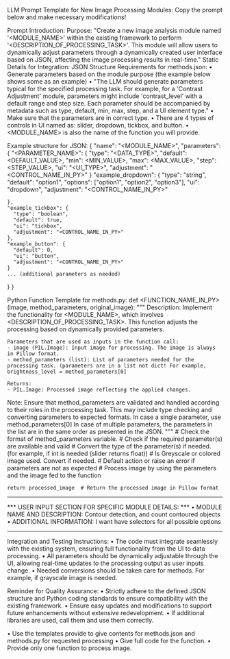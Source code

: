 LLM Prompt Template for New Image Processing Modules:
Copy the prompt below and make necessary modifications!

Prompt Introduction:
Purpose: "Create a new image analysis module named '<MODULE_NAME>' within the existing framework to perform '<DESCRIPTION_OF_PROCESSING_TASK>'. This module will allow users to dynamically adjust parameters through a dynamically created user interface based on JSON, affecting the image processing results in real-time."
Static Details for Integration:
JSON Structure Requirements for methods.json:
•	Generate parameters based on the module purpose (the example below shows some as an example)
•	"The LLM should generate parameters typical for the specified processing task. For example, for a 'Contrast Adjustment' module, parameters might include 'contrast_level' with a default range and step size. Each parameter should be accompanied by metadata such as type, default, min, max, step, and a UI element type."
•	Make sure that the parameters are in correct type. 
•	There are 4 types of controls in UI named as: slider, dropdown, tickbox, and button.
•	<MODULE_NAME> is also the name of the function you will provide.

Example structure for JSON:
{
  "name": "<MODULE_NAME>",
  "parameters": {
    "<PARAMETER_NAME>": {
      "type": "<DATA_TYPE>",
      "default": <DEFAULT_VALUE>,
      "min": <MIN_VALUE>,
      "max": <MAX_VALUE>,
      "step": <STEP_VALUE>,
      "ui": "<UI_TYPE>",
      "adjustment": "<CONTROL_NAME_IN_PY>"
    }
  "example_dropdown": {
      "type": "string",
      "default": "option1",
      "options": ["option1", "option2", "option3"],
      "ui": "dropdown",
      "adjustment": "<CONTROL_NAME_IN_PY>"

    },
    "example_tickbox": {
      "type": "boolean",
      "default": true,
      "ui": "tickbox",
      "adjustment": "<CONTROL_NAME_IN_PY>"
    },
    "example_button": {
      "default": 0,
      "ui": "button",
      "adjustment": "<CONTROL_NAME_IN_PY>"
    }
    ... (additional parameters as needed)
  }
}

Python Function Template for methods.py:
def <FUNCTION_NAME_IN_PY>(image, method_parameters, original_image):
    """
    Description: Implement the functionality for <MODULE_NAME>, which involves <DESCRIPTION_OF_PROCESSING_TASK>.
    This function adjusts the processing based on dynamically provided parameters.

    Parameters that are used as inputs in the function call:
    - image (PIL.Image): Input image for processing. The image is always in Pillow format.
    - method_parameters (list): List of parameters needed for the processing task. (parameters are in a list not dict! For example, brightness_level = method_parameters[0]

    Returns:
    - PIL.Image: Processed image reflecting the applied changes.

Note: Ensure that method_parameters are validated and handled according to their roles in the processing task. This may include type checking and converting parameters to expected formats.
In case a single parameter, use method_parameters[0] 
In case of multiple parameters, the parameters in the list are in the same order as presented in the JSON.
"""
    # Check the format of method_parameters variable.
    # Check if the required parameter(s) are available and valid
    # Convert the type of the parameter(s) if needed. (for example, if int is needed (slider returns float))
    # Is Greyscale or colored image used. Convert if needed.
    # Default action or raise an error if parameters are not as expected
    # Process image by using the parameters and the image fed to the function

    return processed_image  # Return the processed image in Pillow format

********************************************************************
*** USER INPUT SECTION FOR SPECIFIC MODULE DETAILS: ***
•	MODULE NAME AND DESCRIPTION: Contour detection, and count contoured objects
•	ADDITIONAL INFORMATION: I want have selectors for all possible options
********************************************************************

Integration and Testing Instructions:
•	The code must integrate seamlessly with the existing system, ensuring full functionality from the UI to data processing.
•	All parameters should be dynamically adjustable through the UI, allowing real-time updates to the processing output as user inputs change.
•	Needed conversions should be taken care for methods. For example, if grayscale image is needed.

Reminder for Quality Assurance:
•	Strictly adhere to the defined JSON structure and Python coding standards to ensure compatibility with the existing framework.
•	Ensure easy updates and modifications to support future enhancements without extensive redevelopment.
•	If additional libraries are used, call them and use them correctly.

•	Use the templates provide to give contents for methods.json and methods.py for requested processing
•	Give full code for the function.
•	Provide only one function to process image.
